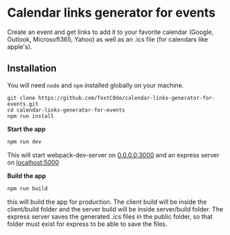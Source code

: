# Calendar links generator for events

Create an event and get links to add it to your favorite calendar (Google, Outlook, Microsoft365, Yahoo) as well as an .ics file (for calendars like apple's).

## Installation

You will need `node` and `npm` installed globally on your machine.

```
git clone https://github.com/TextC0de/calendar-links-generator-for-events.git
cd calendar-links-generator-for-events
npm run install
```

**Start the app**

```bash
npm run dev
```

This will start webpack-dev-server on [0.0.0.0:3000](http://0.0.0.0:3000/) and an express server on [localhost:5000](http://localhost:5000/)

**Build the app**

```bash
npm run build
```

this will build the app for production. The client build will be inside the client/build folder and the server build will be inside server/build folder.
The express server saves the generated .ics files in the public folder, so that folder must exist for express to be able to save the files.
